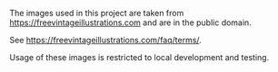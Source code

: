 The images used in this project are taken from https://freevintageillustrations.com and are in the public domain.

See https://freevintageillustrations.com/faq/terms/.

Usage of these images is restricted to local development and testing.
